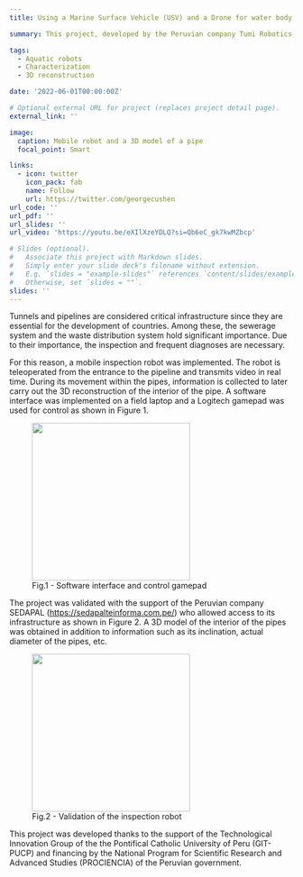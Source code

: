 ```yaml
---
title: Using a Marine Surface Vehicle (USV) and a Drone for water body characterization in the Amazon.

summary: This project, developed by the Peruvian company Tumi Robotics, seeks to combat pollution in the Amazon caused by illegal mining activities using a robotic solution composed of a surface aquatic robot and a drone. Using specialized sensors, it is sought to diagnose contaminated water bodies so that local institutions can propose solution alternatives.

tags:
  - Aquatic robots
  - Characterization
  - 3D reconstruction

date: '2022-06-01T00:00:00Z'

# Optional external URL for project (replaces project detail page).
external_link: ''

image:
  caption: Mobile robot and a 3D model of a pipe
  focal_point: Smart

links:
  - icon: twitter
    icon_pack: fab
    name: Follow
    url: https://twitter.com/georgecushen
url_code: ''
url_pdf: ''
url_slides: ''
url_video: 'https://youtu.be/eXIlXzeYDLQ?si=Qb6eC_gk7kwMZbcp'

# Slides (optional).
#   Associate this project with Markdown slides.
#   Simply enter your slide deck's filename without extension.
#   E.g. `slides = "example-slides"` references `content/slides/example-slides.md`.
#   Otherwise, set `slides = ""`.
slides: ''
---
```

Tunnels and pipelines are considered critical infrastructure since they are essential for the development of countries. Among these, the sewerage system and the waste distribution system hold significant importance. Due to their importance, the inspection and frequent diagnoses are necessary.

For this reason, a mobile inspection robot was implemented. The robot is teleoperated from the entrance to the pipeline and transmits video in real time. During its movement within the pipes, information is collected to later carry out the 3D reconstruction of the interior of the pipe. A software interface was implemented on a field laptop and a Logitech gamepad was used for control as shown in  Figure 1.

<figure>
  <img src= control.jpg width= 280 height= 280 >
  <figcaption>Fig.1 - Software interface and control gamepad </figcaption>
</figure>

The project was validated with the support of the Peruvian company SEDAPAL (https://sedapalteinforma.com.pe/) who allowed access to its infrastructure as shown in Figure 2. A 3D model of the interior of the pipes was obtained in addition to information such as its inclination, actual diameter of the pipes, etc.

<figure>
  <img src= entrance.jpg width= 280 height= 280 >
  <figcaption>Fig.2 - Validation of the inspection robot</figcaption>
</figure>

This project was developed thanks to the support of the Technological Innovation Group of the the Pontifical Catholic University of Peru (GIT-PUCP) and financing by the National Program for Scientific Research and Advanced Studies (PROCIENCIA) of the Peruvian government.
